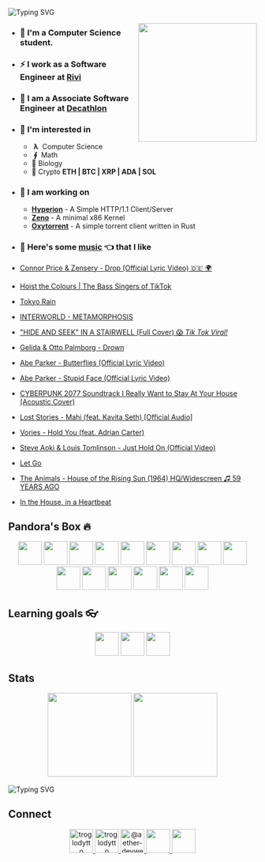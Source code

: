 ![Typing SVG](https://readme-typing-svg.herokuapp.com?size=24&duration=3000&color=71C497&vCenter=true&height=100&lines=Hii+%F0%9F%91%8B+I'm+Piyush)

<img align='right' src="https://cutt.ly/lnfmbqL" width="240">

- ### **🏫 I'm a Computer Science student.**
- ### ⚡ **I work as a Software Engineer at [Rivi](https://rivi.co/)**
- ### 💼 **I am a Associate Software Engineer at [Decathlon](https://www.decathlon.in/)**
- ### 🤔 **I'm interested in**
    - &nbsp;**λ**&nbsp; Computer Science
    - &nbsp;**∮**&nbsp; Math
    - 🧠 Biology
    - 🔑 Crypto **ETH | BTC | XRP | ADA | SOL**
        
- ### 🦄 **I am working on**
    - **[Hyperion](https://github.com/troglodytto/hyperion)** - A Simple HTTP/1.1 Client/Server
    - **[Zeno](https://github.com/troglodytto/zeno)** - A minimal x86 Kernel
    - **[Oxytorrent](https://github.com/troglodytto/oxytorrent)** - A simple torrent client written in Rust
- ### 🎵 **Here's some [music](https://youtube.com/playlist?list=PLuWs5sMPaxNj2aS1MtLMgcUsNuldIeynG) 👈 that I like**
    <!-- BLOG-POST-LIST:START -->
- [Connor Price &amp; Zensery - Drop &lpar;Official Lyric Video&rpar; 🇩🇪 🌍](https://www.youtube.com/watch?v=pUROT2f6azM)
- [Hoist the Colours | The Bass Singers of TikTok](https://www.youtube.com/watch?v=qlrvzLRgzdc)
- [Tokyo Rain](https://www.youtube.com/watch?v=xzAU_SdXoUE)
- [INTERWORLD - METAMORPHOSIS](https://www.youtube.com/watch?v=NS9z2QHcZdY)
- [&quot;HIDE AND SEEK&quot; IN A STAIRWELL &lpar;Full Cover&rpar; 😱 *Tik Tok Viral!*](https://www.youtube.com/watch?v=YVThI_mFNCM)
- [Gelida &amp; Otto Palmborg - Drown](https://www.youtube.com/watch?v=HwSQZYSHpI4)
- [Abe Parker - Butterflies &lpar;Official Lyric Video&rpar;](https://www.youtube.com/watch?v=03l71gpGpBI)
- [Abe Parker - Stupid Face &lpar;Official Lyric Video&rpar;](https://www.youtube.com/watch?v=uo_k9Yi9eBY)
- [CYBERPUNK 2077 Soundtrack I Really Want to Stay At Your House &lpar;Acoustic Cover&rpar;](https://www.youtube.com/watch?v=JVzERlysvts)
- [Lost Stories - Mahi &lpar;feat. Kavita Seth&rpar; [Official Audio]](https://www.youtube.com/watch?v=Y62PkyGJnlw)
- [Vories - Hold You &lpar;feat. Adrian Carter&rpar;](https://www.youtube.com/watch?v=SP466uyc3qw)
- [Steve Aoki &amp; Louis Tomlinson - Just Hold On &lpar;Official Video&rpar;](https://www.youtube.com/watch?v=Vt4Tq89R8u0)
- [Let Go](https://www.youtube.com/watch?v=FZfUsZmlvKQ)
- [The Animals - House of the Rising Sun &lpar;1964&rpar; HQ/Widescreen ♫ 59 YEARS AGO](https://www.youtube.com/watch?v=4-43lLKaqBQ)
- [In the House, in a Heartbeat](https://www.youtube.com/watch?v=ST2H8FWDvEA)
<!-- BLOG-POST-LIST:END -->

## Pandora's Box 🔥

<p align="center">
    <img height="48" width="48" src="https://cutt.ly/phUXVJx" />
    <img height="48" width="48" src="https://cutt.ly/1hUX1az" />
    <img height="48" width="48" src="https://cutt.ly/BvOKUon" />
    <img height="48" width="48" src="https://cutt.ly/0vOK6Xf" />
    <img height="48" width="48" src="https://cutt.ly/DhUX4hd" />
    <img height="48" width="48" src="https://cutt.ly/xhUCyFt" />
    <img height="48" width="48" src="https://cutt.ly/ohUXfm2" />
    <img height="48" width="48" src="https://cutt.ly/dhUZ9V9" />
    <img height="48" width="48" src="https://cutt.ly/DhUXg0n" />
    <img height="48" width="48" src="/Docker.svg" />
    <img height="48" width="48" src="https://www.vectorlogo.zone/logos/postgresql/postgresql-icon.svg" />
    <img height="48" width="48" src="https://www.vectorlogo.zone/logos/mongodb/mongodb-icon.svg" />
    <img height="48" width="48" src="https://www.vectorlogo.zone/logos/firebase/firebase-icon.svg" />
    <img height="48" width="48" src="/Phoenix.svg" />
    <img height="48" width="48" src="https://www.vectorlogo.zone/logos/elixir-lang/elixir-lang-icon.svg" />
</p>


## Learning goals 👓

<p align="center">
    <img height="48" width="48" src="https://cutt.ly/kvOLjhg" />
    <img height="48" width="48" src="https://graphql-engine-cdn.hasura.io/img/hasura_icon_black.svg" />
    <img height="48" width="48" src="https://www.vectorlogo.zone/logos/kubernetes/kubernetes-icon.svg" />
</p>


## Stats

<p align="center">
<img height="170" src="https://github-readme-stats.vercel.app/api?username=troglodytto&count_private=true&show_icons=true&hide=issues&theme=vue&custom_title=My%20Github%20Stats&border_color=41b883&border_radius=16"></img>
<img height="170" src="https://github-readme-stats.vercel.app/api/top-langs?username=troglodytto&show_icons=true&locale=en&layout=compact&hide=php,html,scss&theme=vue&border_color=41b883&border_radius=16"></img>
</p>

![Typing SVG](https://github-readme-activity-graph.cyclic.app/graph?username=troglodytto&theme=github-light&hide_border=true)

## Connect
<p align="center">
  <a href="https://twitter.com/troglodytto" target="blank">
    <img src="https://cutt.ly/mnfmrxh" alt="troglodytto" height="48" />
  </a>
  <a href="https://instagram.com/troglodytto" target="blank">
    <img src="https://cutt.ly/CnfmoSv" alt="troglodytto" height="48" />
  </a>
  <a href="https://medium.com/@troglodytto" target="blank">
    <img src="https://cutt.ly/gnfmabL" alt="@aether-devweb" height="48" />
  </a>
  <a href="https://dev.to/troglodytto">
    <img src="https://d2fltix0v2e0sb.cloudfront.net/dev-rainbow.svg" height="48" />
  </a>
  <a href="https://gitlab.com/troglodytto">
    <img src="https://www.vectorlogo.zone/logos/gitlab/gitlab-icon.svg" height="48" />
  </a>
</p>
